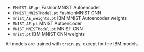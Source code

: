 - `FMNIST_AE.pt` FashionMNIST Autoencoder
- `FMNIST_MNISTModel.pt` FashionMNIST CNN
- `mnist_AE_weights.pt` IBM MNIST Autoencoder weights
- `MNIST_AE.pt` MNIST Autoencoder
- `MNIST_MNISTModel.pt` MNIST CNN
- `mnist.pt` IBM MNIST CNN weights

All models are trained with `train.py`, except for the IBM models.
